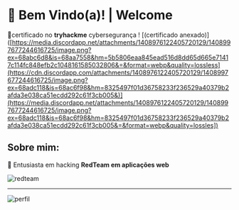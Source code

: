 # 👋 Bem Vindo(a)! | Welcome

📃certificado no **tryhackme** cybersegurança ! [(certificado anexado)]([https://media.discordapp.net/attachments/1408976122405720129/1408997677244616725/image.png?ex=68abc6d8&is=68aa7558&hm=5b5806eaa845ead516d8dd65d665e71417c114fc848efb2c1048161585032806&=&format=webp&quality=lossless](https://cdn.discordapp.com/attachments/1408976122405720129/1408997677244616725/image.png?ex=68adc118&is=68ac6f98&hm=8325497f01d36758233f236529a40379b2afda3e038ca51ecdd292c61f3cb005&)](https://media.discordapp.net/attachments/1408976122405720129/1408997677244616725/image.png?ex=68adc118&is=68ac6f98&hm=8325497f01d36758233f236529a40379b2afda3e038ca51ecdd292c61f3cb005&=&format=webp&quality=lossles])

Sobre mim:
--- 
🔴 Entusiasta em hacking **RedTeam em aplicações web**

![redteam](https://encrypted-tbn0.gstatic.com/images?q=tbn:ANd9GcSksJkwwob0nqQ1cNyh41Z-5L4LdhCUUpjOoQ&s)

---

![perfil](https://media.discordapp.net/attachments/1408976122405720129/1409010367501176842/image.png?ex=68abd2a9&is=68aa8129&hm=9307e26ebc3428fdd3213f078b9ca81ca1e9552be6642bc13c53fc24dc8dcd93&=&format=webp&quality=lossless)
